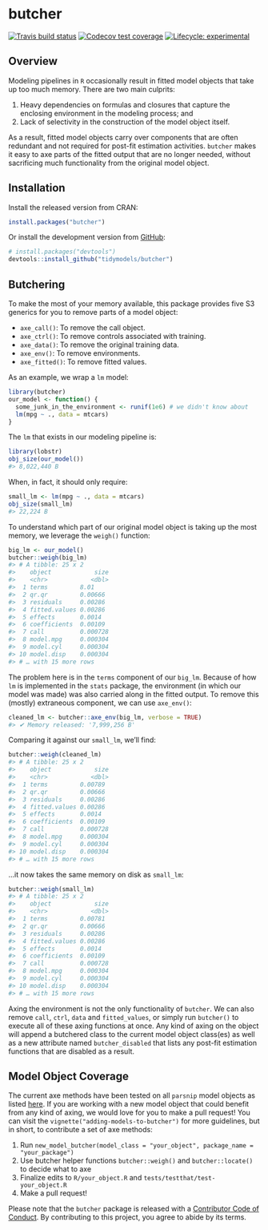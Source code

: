 
<!-- README.md is generated from README.Rmd. Please edit that file -->

# butcher

<!-- badges: start -->

[![Travis build
status](https://travis-ci.org/tidymodels/butcher.svg?branch=master)](https://travis-ci.org/tidymodels/butcher)
[![Codecov test
coverage](https://codecov.io/gh/tidymodels/butcher/branch/master/graph/badge.svg)](https://codecov.io/gh/tidymodels/butcher?branch=master)
[![Lifecycle:
experimental](https://img.shields.io/badge/lifecycle-experimental-orange.svg)](https://www.tidyverse.org/lifecycle/#experimental)
<!-- badges: end -->

## Overview

Modeling pipelines in `R` occasionally result in fitted model objects
that take up too much memory. There are two main culprits:

1.  Heavy dependencies on formulas and closures that capture the
    enclosing environment in the modeling process; and
2.  Lack of selectivity in the construction of the model object itself.

As a result, fitted model objects carry over components that are often
redundant and not required for post-fit estimation activities. `butcher`
makes it easy to axe parts of the fitted output that are no longer
needed, without sacrificing much functionality from the original model
object.

## Installation

Install the released version from CRAN:

``` r
install.packages("butcher")
```

Or install the development version from [GitHub](https://github.com/):

``` r
# install.packages("devtools")
devtools::install_github("tidymodels/butcher")
```

## Butchering

To make the most of your memory available, this package provides five S3
generics for you to remove parts of a model object:

  - `axe_call()`: To remove the call object.
  - `axe_ctrl()`: To remove controls associated with training.
  - `axe_data()`: To remove the original training data.
  - `axe_env()`: To remove environments.
  - `axe_fitted()`: To remove fitted values.

As an example, we wrap a `lm` model:

``` r
library(butcher)
our_model <- function() {
  some_junk_in_the_environment <- runif(1e6) # we didn't know about
  lm(mpg ~ ., data = mtcars) 
}
```

The `lm` that exists in our modeling pipeline is:

``` r
library(lobstr)
obj_size(our_model())
#> 8,022,440 B
```

When, in fact, it should only require:

``` r
small_lm <- lm(mpg ~ ., data = mtcars) 
obj_size(small_lm)
#> 22,224 B
```

To understand which part of our original model object is taking up the
most memory, we leverage the `weigh()` function:

``` r
big_lm <- our_model()
butcher::weigh(big_lm)
#> # A tibble: 25 x 2
#>    object            size
#>    <chr>            <dbl>
#>  1 terms         8.01    
#>  2 qr.qr         0.00666 
#>  3 residuals     0.00286 
#>  4 fitted.values 0.00286 
#>  5 effects       0.0014  
#>  6 coefficients  0.00109 
#>  7 call          0.000728
#>  8 model.mpg     0.000304
#>  9 model.cyl     0.000304
#> 10 model.disp    0.000304
#> # … with 15 more rows
```

The problem here is in the `terms` component of our `big_lm`. Because of
how `lm` is implemented in the `stats` package, the environment (in
which our model was made) was also carried along in the fitted output.
To remove this (mostly) extraneous component, we can use `axe_env()`:

``` r
cleaned_lm <- butcher::axe_env(big_lm, verbose = TRUE)
#> ✔ Memory released: '7,999,256 B'
```

Comparing it against our `small_lm`, we’ll find:

``` r
butcher::weigh(cleaned_lm)
#> # A tibble: 25 x 2
#>    object            size
#>    <chr>            <dbl>
#>  1 terms         0.00789 
#>  2 qr.qr         0.00666 
#>  3 residuals     0.00286 
#>  4 fitted.values 0.00286 
#>  5 effects       0.0014  
#>  6 coefficients  0.00109 
#>  7 call          0.000728
#>  8 model.mpg     0.000304
#>  9 model.cyl     0.000304
#> 10 model.disp    0.000304
#> # … with 15 more rows
```

…it now takes the same memory on disk as `small_lm`:

``` r
butcher::weigh(small_lm)
#> # A tibble: 25 x 2
#>    object            size
#>    <chr>            <dbl>
#>  1 terms         0.00781 
#>  2 qr.qr         0.00666 
#>  3 residuals     0.00286 
#>  4 fitted.values 0.00286 
#>  5 effects       0.0014  
#>  6 coefficients  0.00109 
#>  7 call          0.000728
#>  8 model.mpg     0.000304
#>  9 model.cyl     0.000304
#> 10 model.disp    0.000304
#> # … with 15 more rows
```

Axing the environment is not the only functionality of `butcher`. We can
also remove `call`, `ctrl`, `data` and `fitted_values`, or simply run
`butcher()` to execute all of these axing functions at once. Any kind of
axing on the object will append a butchered class to the current model
object class(es) as well as a new attribute named `butcher_disabled`
that lists any post-fit estimation functions that are disabled as a
result.

## Model Object Coverage

The current axe methods have been tested on all `parsnip` model objects
as listed
[here](https://tidymodels.github.io/parsnip/articles/articles/Models.html).
If you are working with a new model object that could benefit from any
kind of axing, we would love for you to make a pull request\! You can
visit the `vignette("adding-models-to-butcher")` for more guidelines,
but in short, to contribute a set of axe methods:

1)  Run `new_model_butcher(model_class = "your_object", package_name =
    "your_package")`
2)  Use butcher helper functions `butcher::weigh()` and
    `butcher::locate()` to decide what to axe
3)  Finalize edits to `R/your_object.R` and
    `tests/testthat/test-your_object.R`
4)  Make a pull request\!

Please note that the `butcher` package is released with a [Contributor
Code of Conduct](https://usethis.r-lib.org/CODE_OF_CONDUCT.html). By
contributing to this project, you agree to abide by its terms.
